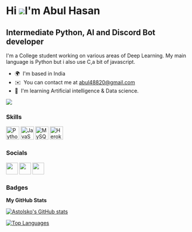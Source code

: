 Hi ![](https://user-images.githubusercontent.com/18350557/176309783-0785949b-9127-417c-8b55-ab5a4333674e.gif)I'm Abul Hasan
================================================================================================================================

Intermediate Python, AI and Discord Bot developer
-------------------------------------------------

I'm a College student working on various areas of Deep Learning. 
My main language is Python but i also use C,a bit of javascript.

* 🌍  I'm based in India
* ✉️  You can contact me at [abul48820@gmail.com](mailto:abul48820@gmail.com)
* 🧠  I'm learning Artificial intelligence & Data science.

<a href="https://www.github.com/Astolsko" target="_blank" rel="noreferrer"><img
src="https://img.shields.io/github/followers/Astolsko?logo=github&style=for-the-badge&color=0891b2&labelColor=1c1917" /></a>

### Skills


<p align="left">
<a href="https://www.python.org/" target="_blank" rel="noreferrer"><img src="https://raw.githubusercontent.com/danielcranney/readme-generator/main/public/icons/skills/python-colored.svg" width="36" height="36" alt="Python" /></a>
<a href="https://developer.mozilla.org/en-US/docs/Web/JavaScript" target="_blank" rel="noreferrer"><img src="https://raw.githubusercontent.com/danielcranney/readme-generator/main/public/icons/skills/javascript-colored.svg" width="36" height="36" alt="JavaScript" /></a>
<a href="https://www.mysql.com/" target="_blank" rel="noreferrer"><img src="https://raw.githubusercontent.com/danielcranney/readme-generator/main/public/icons/skills/mysql-colored.svg" width="36" height="36" alt="MySQL" /></a>
<a href="https://www.heroku.com/" target="_blank" rel="noreferrer"><img src="https://raw.githubusercontent.com/danielcranney/readme-generator/main/public/icons/skills/heroku-colored.svg" width="36" height="36" alt="Heroku" /></a>
</p>


### Socials

<p align="left"> <a href="https://discord.com/users/Astolsko#6102" target="_blank" rel="noreferrer"><img src="https://raw.githubusercontent.com/danielcranney/readme-generator/main/public/icons/socials/discord.svg" width="32" height="32" /></a> <a href="https://www.github.com/Astolsko" target="_blank" rel="noreferrer"><img src="https://raw.githubusercontent.com/danielcranney/readme-generator/main/public/icons/socials/github.svg" width="32" height="32" /></a> <a href="http://www.instagram.com/_.hasan.o" target="_blank" rel="noreferrer"><img src="https://raw.githubusercontent.com/danielcranney/readme-generator/main/public/icons/socials/instagram.svg" width="32" height="32" /></a></p>

### Badges

<b>My GitHub Stats</b>

<a href="http://www.github.com/Astolsko"><img src="https://github-readme-stats.vercel.app/api?username=Astolsko&show_icons=true&hide=&count_private=true&title_color=0891b2&text_color=ffffff&icon_color=0891b2&bg_color=1c1917&hide_border=true&show_icons=true" alt="Astolsko's GitHub stats" /></a>

<a href="https://github.com/Astolsko" align="left"><img src="https://github-readme-stats.vercel.app/api/top-langs/?username=Astolsko&langs_count=10&title_color=0891b2&text_color=ffffff&icon_color=0891b2&bg_color=1c1917&hide_border=true&locale=en&custom_title=Top%20%Languages" alt="Top Languages" /></a>
